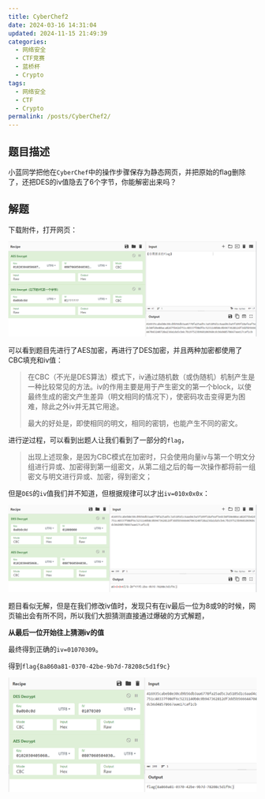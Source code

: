 ```yaml
---
title: CyberChef2
date: 2024-03-16 14:31:04
updated: 2024-11-15 21:49:39
categories:
  - 网络安全
  - CTF竞赛
  - 蓝桥杯
  - Crypto
tags:
  - 网络安全
  - CTF
  - Crypto
permalink: /posts/CyberChef2/
---
```

## 题目描述

小蓝同学把他在`CyberChef`中的操作步骤保存为静态网页，并把原始的flag删除了，还把DES的iv值隐去了6个字节，你能解密出来吗？

## 解题

下载附件，打开网页：

![image-20240225161019255](CyberChef2/image-20240225161019255.png)

可以看到题目先进行了AES加密，再进行了DES加密，并且两种加密都使用了CBC填充和iv值：

> 在CBC（不光是DES算法）模式下，iv通过随机数（或伪随机）机制产生是一种比较常见的方法。iv的作用主要是用于产生密文的第一个block，以使最终生成的密文产生差异（明文相同的情况下），使密码攻击变得更为困难，除此之外iv并无其它用途。
>
> 最大的好处是，即使相同的明文，相同的密钥，也能产生不同的密文。



进行逆过程，可以看到出题人让我们看到了一部分的`flag`，

> 出现上述现象，是因为CBC模式在加密时，只会使用向量iv与第一个明文分组进行异或、加密得到第一组密文，从第二组之后的每一次操作都将前一组密文与明文进行异或、加密，得到密文；

但是`DES`的`iv`值我们并不知道，但根据规律可以才出`iv=010x0x0x`：

![image-20240225164256535](CyberChef2/image-20240225164256535.png)

题目看似无解，但是在我们修改iv值时，发现只有在iv最后一位为8或9的时候，网页输出会有所不同，所以我们大胆猜测直接通过爆破的方式解题，

**从最后一位开始往上猜测iv的值**

最终得到正确的`iv=01070309`。

得到`flag{8a860a81-0370-42be-9b7d-78208c5d1f9c}`

![image-20240225170210441](CyberChef2/image-20240225170210441.png)